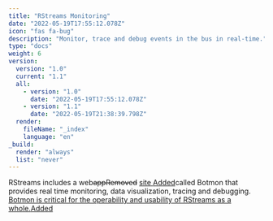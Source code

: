 ```yaml
---
title: "RStreams Monitoring"
date: "2022-05-19T17:55:12.078Z"
icon: "fas fa-bug"
description: "Monitor, trace and debug events in the bus in real-time."
type: "docs"
weight: 6
version:
  version: "1.0"
  current: "1.1"
  all:
    - version: "1.0"
      date: "2022-05-19T17:55:12.078Z"
    - version: "1.1"
      date: "2022-05-19T21:38:39.798Z"
  render:
    fileName: "_index"
    language: "en"
_build:
  render: "always"
  list: "never"
---
```


RStreams includes a web<del class="tooltip">app<span class="top">Removed</span></del> <ins class="tooltip">site <span class="top">Added</span></ins>called Botmon that provides real time monitoring, data visualization, tracing and debugging.<ins class="tooltip"> Botmon
is critical for the operability and usability of RStreams as a whole.<span class="top">Added</span></ins>